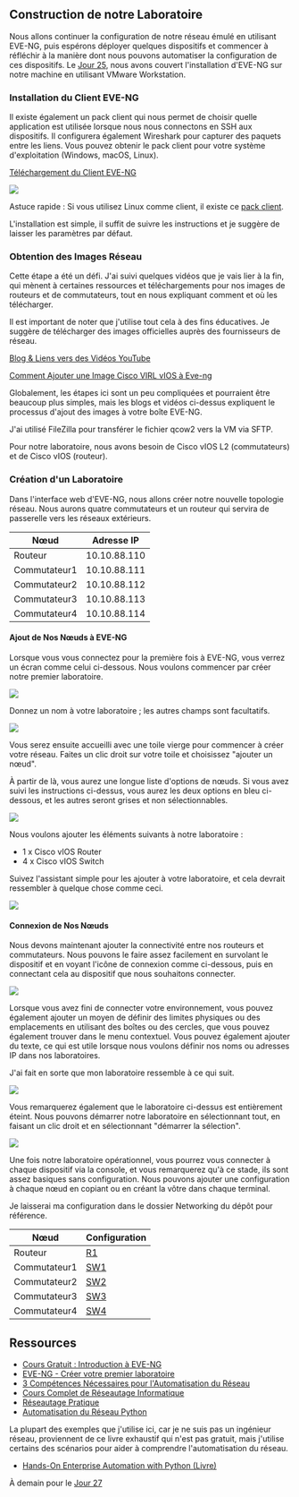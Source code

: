 ## Construction de notre Laboratoire

Nous allons continuer la configuration de notre réseau émulé en utilisant EVE-NG, puis espérons déployer quelques dispositifs et commencer à réfléchir à la manière dont nous pouvons automatiser la configuration de ces dispositifs. Le [Jour 25](day25.md), nous avons couvert l'installation d'EVE-NG sur notre machine en utilisant VMware Workstation.

### Installation du Client EVE-NG

Il existe également un pack client qui nous permet de choisir quelle application est utilisée lorsque nous nous connectons en SSH aux dispositifs. Il configurera également Wireshark pour capturer des paquets entre les liens. Vous pouvez obtenir le pack client pour votre système d'exploitation (Windows, macOS, Linux).

[Téléchargement du Client EVE-NG](https://www.eve-ng.net/index.php/download/)

![](Images/Day26_Networking1.png)

Astuce rapide : Si vous utilisez Linux comme client, il existe ce [pack client](https://github.com/SmartFinn/eve-ng-integration).

L'installation est simple, il suffit de suivre les instructions et je suggère de laisser les paramètres par défaut.

### Obtention des Images Réseau

Cette étape a été un défi. J'ai suivi quelques vidéos que je vais lier à la fin, qui mènent à certaines ressources et téléchargements pour nos images de routeurs et de commutateurs, tout en nous expliquant comment et où les télécharger.

Il est important de noter que j'utilise tout cela à des fins éducatives. Je suggère de télécharger des images officielles auprès des fournisseurs de réseau.

[Blog & Liens vers des Vidéos YouTube](https://loopedback.com/2019/11/15/setting-up-eve-ng-for-ccna-ccnp-ccie-level-studies-includes-multiple-vendor-node-support-an-absolutely-amazing-study-tool-to-check-out-asap/)

[Comment Ajouter une Image Cisco VIRL vIOS à Eve-ng](https://networkhunt.com/how-to-add-cisco-virl-vios-image-to-eve-ng/)

Globalement, les étapes ici sont un peu compliquées et pourraient être beaucoup plus simples, mais les blogs et vidéos ci-dessus expliquent le processus d'ajout des images à votre boîte EVE-NG.

J'ai utilisé FileZilla pour transférer le fichier qcow2 vers la VM via SFTP.

Pour notre laboratoire, nous avons besoin de Cisco vIOS L2 (commutateurs) et de Cisco vIOS (routeur).

### Création d'un Laboratoire

Dans l'interface web d'EVE-NG, nous allons créer notre nouvelle topologie réseau. Nous aurons quatre commutateurs et un routeur qui servira de passerelle vers les réseaux extérieurs.

| Nœud    | Adresse IP   |
| ------- | ------------ |
| Routeur | 10.10.88.110 |
| Commutateur1 | 10.10.88.111 |
| Commutateur2 | 10.10.88.112 |
| Commutateur3 | 10.10.88.113 |
| Commutateur4 | 10.10.88.114 |

#### Ajout de Nos Nœuds à EVE-NG

Lorsque vous vous connectez pour la première fois à EVE-NG, vous verrez un écran comme celui ci-dessous. Nous voulons commencer par créer notre premier laboratoire.

![](Images/Day26_Networking2.png)

Donnez un nom à votre laboratoire ; les autres champs sont facultatifs.

![](Images/Day26_Networking3.png)

Vous serez ensuite accueilli avec une toile vierge pour commencer à créer votre réseau. Faites un clic droit sur votre toile et choisissez "ajouter un nœud".

À partir de là, vous aurez une longue liste d'options de nœuds. Si vous avez suivi les instructions ci-dessus, vous aurez les deux options en bleu ci-dessous, et les autres seront grises et non sélectionnables.

![](Images/Day26_Networking4.png)

Nous voulons ajouter les éléments suivants à notre laboratoire :

- 1 x Cisco vIOS Router
- 4 x Cisco vIOS Switch

Suivez l'assistant simple pour les ajouter à votre laboratoire, et cela devrait ressembler à quelque chose comme ceci.

![](Images/Day26_Networking5.png)

#### Connexion de Nos Nœuds

Nous devons maintenant ajouter la connectivité entre nos routeurs et commutateurs. Nous pouvons le faire assez facilement en survolant le dispositif et en voyant l'icône de connexion comme ci-dessous, puis en connectant cela au dispositif que nous souhaitons connecter.

![](Images/Day26_Networking6.png)

Lorsque vous avez fini de connecter votre environnement, vous pouvez également ajouter un moyen de définir des limites physiques ou des emplacements en utilisant des boîtes ou des cercles, que vous pouvez également trouver dans le menu contextuel. Vous pouvez également ajouter du texte, ce qui est utile lorsque nous voulons définir nos noms ou adresses IP dans nos laboratoires.

J'ai fait en sorte que mon laboratoire ressemble à ce qui suit.

![](Images/Day26_Networking7.png)

Vous remarquerez également que le laboratoire ci-dessus est entièrement éteint. Nous pouvons démarrer notre laboratoire en sélectionnant tout, en faisant un clic droit et en sélectionnant "démarrer la sélection".

![](Images/Day26_Networking8.png)

Une fois notre laboratoire opérationnel, vous pourrez vous connecter à chaque dispositif via la console, et vous remarquerez qu'à ce stade, ils sont assez basiques sans configuration. Nous pouvons ajouter une configuration à chaque nœud en copiant ou en créant la vôtre dans chaque terminal.

Je laisserai ma configuration dans le dossier Networking du dépôt pour référence.

| Nœud    | Configuration         |
| ------- | --------------------- |
| Routeur | [R1](Networking/R1)   |
| Commutateur1 | [SW1](Networking/SW1) |
| Commutateur2 | [SW2](Networking/SW2) |
| Commutateur3 | [SW3](Networking/SW3) |
| Commutateur4 | [SW4](Networking/SW4) |

## Ressources

- [Cours Gratuit : Introduction à EVE-NG](https://www.youtube.com/watch?v=g6B0f_E0NMg)
- [EVE-NG - Créer votre premier laboratoire](https://www.youtube.com/watch?v=9dPWARirtK8)
- [3 Compétences Nécessaires pour l'Automatisation du Réseau](https://www.youtube.com/watch?v=KhiJ7Fu9kKA&list=WL&index=122&t=89s)
- [Cours Complet de Réseautage Informatique](https://www.youtube.com/watch?v=IPvYjXCsTg8)
- [Réseautage Pratique](http://www.practicalnetworking.net/)
- [Automatisation du Réseau Python](https://www.youtube.com/watch?v=xKPzLplPECU&list=WL&index=126)

La plupart des exemples que j'utilise ici, car je ne suis pas un ingénieur réseau, proviennent de ce livre exhaustif qui n'est pas gratuit, mais j'utilise certains des scénarios pour aider à comprendre l'automatisation du réseau.

- [Hands-On Enterprise Automation with Python (Livre)](https://www.packtpub.com/product/hands-on-enterprise-automation-with-python/9781788998512)

À demain pour le [Jour 27](day27.md)